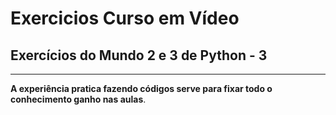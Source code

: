 # Exercicios Curso em Vídeo

## Exercícios do Mundo 2 e 3 de Python - 3
---
**A experiência pratica fazendo códigos serve para fixar todo o conhecimento ganho nas aulas**.